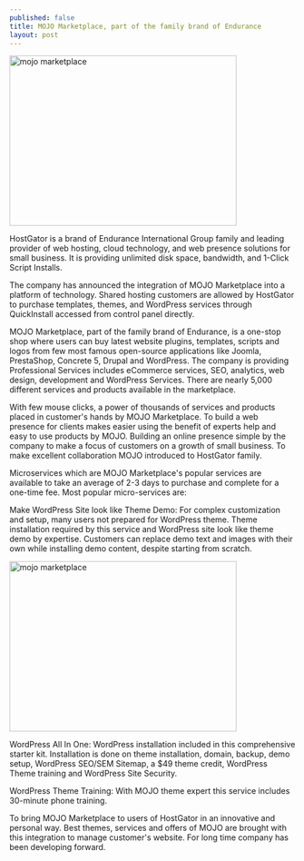 ```yaml
---
published: false
title: MOJO Marketplace, part of the family brand of Endurance
layout: post
---
```

<img src="mojomarketplace.jpg" alt="mojo marketplace" width="400" height="300">

HostGator is a brand of Endurance International Group family and leading provider of web hosting, cloud technology, and web presence solutions for small business. It is providing unlimited disk space, bandwidth, and 1-Click Script Installs.

The company has announced the integration of MOJO Marketplace into a platform of technology. Shared hosting customers are allowed by HostGator to purchase templates, themes, and WordPress services through QuickInstall accessed from control panel directly.

MOJO Marketplace, part of the family brand of Endurance, is a one-stop shop where users can buy latest website plugins, templates, scripts and logos from few most famous open-source applications like Joomla, PrestaShop, Concrete 5, Drupal and WordPress. The company is providing Professional Services includes eCommerce services, SEO, analytics, web design, development and WordPress Services. There are nearly 5,000 different services and products available in the marketplace.

With few mouse clicks, a power of thousands of services and products placed in customer's hands by MOJO Marketplace. To build a web presence for clients makes easier using the benefit of experts help and easy to use products by MOJO. 
Building an online presence simple by the company to make a focus of customers on a growth of small business. To make excellent collaboration MOJO introduced to HostGator family.

Microservices which are MOJO Marketplace's popular services are available to take an average of 2-3 days to purchase and complete for a one-time fee. Most popular micro-services are:

Make WordPress Site look like Theme Demo: For complex customization and setup, many users not prepared for WordPress theme. Theme installation required by this service and WordPress site look like theme demo by expertise. Customers can replace demo text and images with their own while installing demo content, despite starting from scratch.

<img src="mojomarketplacea.jpg" alt="mojo marketplace" width="400" height="300">

WordPress All In One: WordPress installation included in this comprehensive starter kit. Installation is done on theme installation, domain, backup, demo setup, WordPress SEO/SEM Sitemap, a $49 theme credit, WordPress Theme training and WordPress Site Security.

WordPress Theme Training: With MOJO theme expert this service includes 30-minute phone training.

To bring MOJO Marketplace to users of HostGator in an innovative and personal way. Best themes, services and offers of MOJO are brought with this integration to manage customer's website. For long time company has been developing forward.